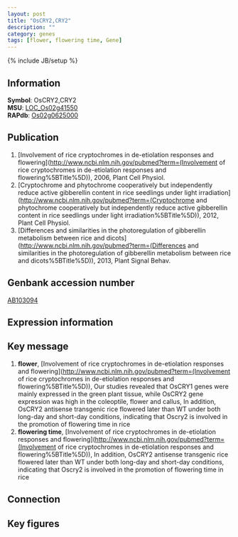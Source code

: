 ```yaml
---
layout: post
title: "OsCRY2,CRY2"
description: ""
category: genes
tags: [flower, flowering time, Gene]
---
```

{% include JB/setup %}

## Information
__Symbol__: OsCRY2,CRY2  
__MSU__: [LOC_Os02g41550](http://rice.plantbiology.msu.edu/cgi-bin/ORF_infopage.cgi?orf=LOC_Os02g41550)  
__RAPdb__: [Os02g0625000](http://rapdb.dna.affrc.go.jp/viewer/gbrowse_details/irgsp1?name=Os02g0625000)  

## Publication
1. [Involvement of rice cryptochromes in de-etiolation responses and flowering](http://www.ncbi.nlm.nih.gov/pubmed?term=(Involvement of rice cryptochromes in de-etiolation responses and flowering%5BTitle%5D)), 2006, Plant Cell Physiol.
2. [Cryptochrome and phytochrome cooperatively but independently reduce active gibberellin content in rice seedlings under light irradiation](http://www.ncbi.nlm.nih.gov/pubmed?term=(Cryptochrome and phytochrome cooperatively but independently reduce active gibberellin content in rice seedlings under light irradiation%5BTitle%5D)), 2012, Plant Cell Physiol.
3. [Differences and similarities in the photoregulation of gibberellin metabolism between rice and dicots](http://www.ncbi.nlm.nih.gov/pubmed?term=(Differences and similarities in the photoregulation of gibberellin metabolism between rice and dicots%5BTitle%5D)), 2013, Plant Signal Behav.

## Genbank accession number
[AB103094](http://www.ncbi.nlm.nih.gov/nuccore/AB103094)

## Expression information

## Key message
1. __flower__, [Involvement of rice cryptochromes in de-etiolation responses and flowering](http://www.ncbi.nlm.nih.gov/pubmed?term=(Involvement of rice cryptochromes in de-etiolation responses and flowering%5BTitle%5D)),  Our studies revealed that OsCRY1 genes were mainly expressed in the green plant tissue, while OsCRY2 gene expression was high in the coleoptile, flower and callus, In addition, OsCRY2 antisense transgenic rice flowered later than WT under both long-day and short-day conditions, indicating that Oscry2 is involved in the promotion of flowering time in rice
2. __flowering time__, [Involvement of rice cryptochromes in de-etiolation responses and flowering](http://www.ncbi.nlm.nih.gov/pubmed?term=(Involvement of rice cryptochromes in de-etiolation responses and flowering%5BTitle%5D)),  In addition, OsCRY2 antisense transgenic rice flowered later than WT under both long-day and short-day conditions, indicating that Oscry2 is involved in the promotion of flowering time in rice

## Connection

## Key figures


